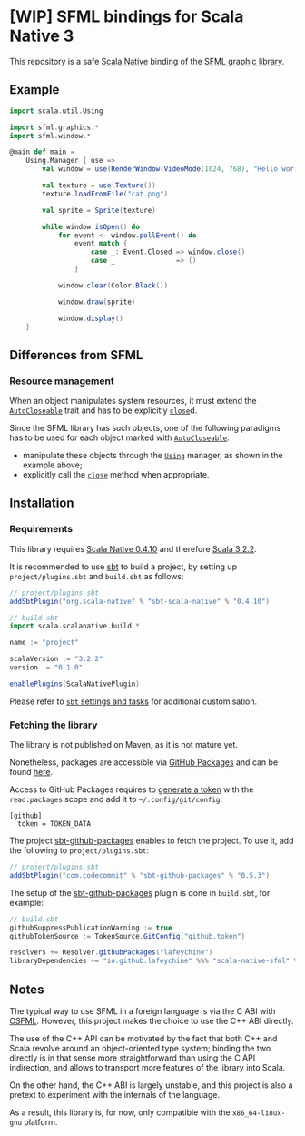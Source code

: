# [WIP] SFML bindings for Scala Native 3

This repository is a safe [Scala Native](https://scala-native.org/en/stable/) binding of the [SFML graphic library](https://www.sfml-dev.org/).


## Example

```scala
import scala.util.Using

import sfml.graphics.*
import sfml.window.*

@main def main =
    Using.Manager { use =>
        val window = use(RenderWindow(VideoMode(1024, 768), "Hello world"))

        val texture = use(Texture())
        texture.loadFromFile("cat.png")

        val sprite = Sprite(texture)

        while window.isOpen() do
            for event <- window.pollEvent() do
                event match {
                    case _: Event.Closed => window.close()
                    case _               => ()
                }

            window.clear(Color.Black())

            window.draw(sprite)

            window.display()
    }
```


## Differences from SFML

### Resource management

When an object manipulates system resources, it must extend the [`AutoCloseable`](https://docs.oracle.com/en/java/javase/17/docs/api/java.base/java/lang/AutoCloseable.html) trait and has to be explicitly [`close`](https://docs.oracle.com/en/java/javase/17/docs/api/java.base/java/lang/AutoCloseable.html#close())d.

Since the SFML library has such objects, one of the following paradigms has to be used for each object marked with [`AutoCloseable`](https://docs.oracle.com/en/java/javase/17/docs/api/java.base/java/lang/AutoCloseable.html):
 - manipulate these objects through the [`Using`](https://www.scala-lang.org/api/3.x/scala/util/Using$.html) manager, as shown in the example above;
 - explicitly call the [`close`](https://docs.oracle.com/en/java/javase/17/docs/api/java.base/java/lang/AutoCloseable.html#close()) method when appropriate.


## Installation

### Requirements

This library requires [Scala Native 0.4.10](https://scala-native.org/en/stable/changelog/0.4.10.html) and therefore [Scala 3.2.2](https://www.scala-lang.org/download/3.2.2.html).

It is recommended to use [sbt](https://www.scala-sbt.org/download.html) to build a project, by setting up `project/plugins.sbt` and `build.sbt` as follows:

```scala
// project/plugins.sbt
addSbtPlugin("org.scala-native" % "sbt-scala-native" % "0.4.10")
```

```scala
// build.sbt
import scala.scalanative.build.*

name := "project"

scalaVersion := "3.2.2"
version := "0.1.0"

enablePlugins(ScalaNativePlugin)
```

Please refer to [`sbt` settings and tasks](https://scala-native.org/en/stable/user/sbt.html#sbt-settings-and-tasks) for additional customisation.


### Fetching the library

The library is not published on Maven, as it is not mature yet.

Nonetheless, packages are accessible via [GitHub Packages](https://github.com/features/packages) and can be found [here](https://github.com/lafeychine?tab=packages&repo_name=scala-native-sfml).

Access to GitHub Packages requires to [generate a token](https://github.com/settings/tokens) with the `read:packages` scope and add it to `~/.config/git/config`:
```gitconfig
[github]
  token = TOKEN_DATA
```

The project [sbt-github-packages](https://github.com/djspiewak/sbt-github-packages) enables to fetch the project. To use it, add the following to `project/plugins.sbt`:

```scala
// project/plugins.sbt
addSbtPlugin("com.codecommit" % "sbt-github-packages" % "0.5.3")
```

The setup of the [sbt-github-packages](https://github.com/djspiewak/sbt-github-packages) plugin is done in `build.sbt`, for example:

```scala
// build.sbt
githubSuppressPublicationWarning := true
githubTokenSource := TokenSource.GitConfig("github.token")

resolvers += Resolver.githubPackages("lafeychine")
libraryDependencies += "io.github.lafeychine" %%% "scala-native-sfml" % "x.x.x"
```


## Notes

The typical way to use SFML in a foreign language is via the C ABI with [CSFML](https://github.com/SFML/CSFML). However, this project makes the choice to use the C++ ABI directly.

The use of the C++ API can be motivated by the fact that both C++ and Scala revolve around an object-oriented type system; binding the two directly is in that sense more straightforward than using the C API indirection, and allows to transport more features of the library into Scala.

On the other hand, the C++ ABI is largely unstable, and this project is also a pretext to experiment with the internals of the language.

As a result, this library is, for now, only compatible with the `x86_64-linux-gnu` platform.
